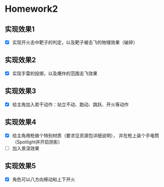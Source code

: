 # Homework2
 
## 实现效果1
- [x] 实现开火击中靶子的判定，以及靶子被击飞的物理效果（破碎）
## 实现效果2
- [x] 实现手雷的投掷，以及爆炸的范围击飞效果
## 实现效果3
- [x] 给主角加入若干动作：站立不动、跑动、跳跃、开火等动作
## 实现效果4
- [x] 给主角用枪做个特别材质（要求见资源包详细说明）， 并在枪上装个手电筒（Spotlight并开启阴影）
- [ ] 加入景深效果
## 实现效果5
- [x] 角色可以八方向移动和上下开火
